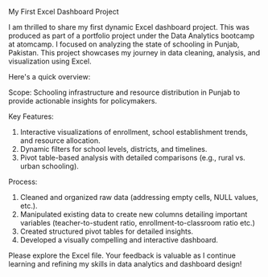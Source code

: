 My First Excel Dashboard Project

I am thrilled to share my first dynamic Excel dashboard project. This was produced as part of a portfolio project under the Data Analytics bootcamp at atomcamp.
I focused on analyzing the state of schooling in Punjab, Pakistan. This project showcases my journey in data cleaning, analysis, and visualization using Excel. 

Here's a quick overview:

Scope: Schooling infrastructure and resource distribution in Punjab to provide actionable insights for policymakers.

Key Features:

1. Interactive visualizations of enrollment, school establishment trends, and resource allocation.
2. Dynamic filters for school levels, districts, and timelines.
3. Pivot table-based analysis with detailed comparisons (e.g., rural vs. urban schooling).

Process: 
1. Cleaned and organized raw data (addressing empty cells, NULL values, etc.).
2. Manipulated existing data to create new columns detailing important variables (teacher-to-student ratio, enrollment-to-classroom ratio etc.)
3. Created structured pivot tables for detailed insights.
4. Developed a visually compelling and interactive dashboard.

Please explore the Excel file. Your feedback is valuable as I continue learning and refining my skills in data analytics and dashboard design! 
